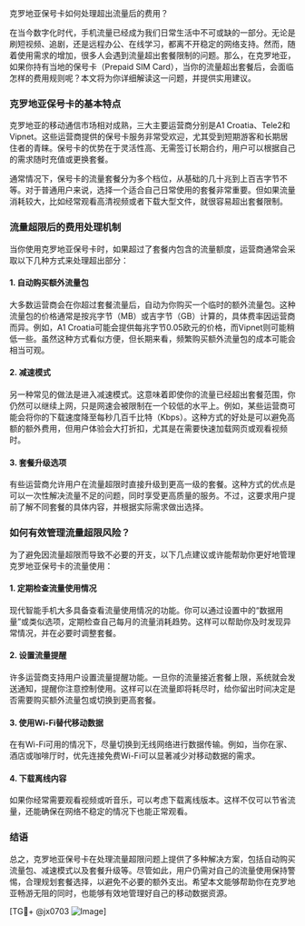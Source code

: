 克罗地亚保号卡如何处理超出流量后的费用？

在当今数字化时代，手机流量已经成为我们日常生活中不可或缺的一部分。无论是刷短视频、追剧，还是远程办公、在线学习，都离不开稳定的网络支持。然而，随着使用需求的增加，很多人会遇到流量超出套餐限制的问题。那么，在克罗地亚，如果你持有当地的保号卡（Prepaid SIM Card），当你的流量超出套餐后，会面临怎样的费用规则呢？本文将为你详细解读这一问题，并提供实用建议。

### 克罗地亚保号卡的基本特点

克罗地亚的移动通信市场相对成熟，三大主要运营商分别是A1 Croatia、Tele2和Vipnet。这些运营商提供的保号卡服务非常受欢迎，尤其受到短期游客和长期居住者的青睐。保号卡的优势在于灵活性高、无需签订长期合约，用户可以根据自己的需求随时充值或更换套餐。

通常情况下，保号卡的流量套餐分为多个档位，从基础的几十兆到上百吉字节不等。对于普通用户来说，选择一个适合自己日常使用的套餐非常重要。但如果流量消耗较大，比如经常观看高清视频或者下载大型文件，就很容易超出套餐限制。

### 流量超限后的费用处理机制

当你使用克罗地亚保号卡时，如果超过了套餐内包含的流量额度，运营商通常会采取以下几种方式来处理超出部分：

#### 1. 自动购买额外流量包
大多数运营商会在你超过套餐流量后，自动为你购买一个临时的额外流量包。这种流量包的价格通常是按兆字节（MB）或吉字节（GB）计算的，具体费率因运营商而异。例如，A1 Croatia可能会提供每兆字节0.05欧元的价格，而Vipnet则可能稍低一些。虽然这种方式看似方便，但长期来看，频繁购买额外流量包的成本可能会相当可观。

#### 2. 减速模式
另一种常见的做法是进入减速模式。这意味着即使你的流量已经超出套餐范围，你仍然可以继续上网，只是网速会被限制在一个较低的水平上。例如，某些运营商可能会将你的下载速度降至每秒几百千比特（Kbps）。这种方式的好处是可以避免高额的额外费用，但用户体验会大打折扣，尤其是在需要快速加载网页或观看视频时。

#### 3. 套餐升级选项
有些运营商允许用户在流量超限时直接升级到更高一级的套餐。这种方式的优点是可以一次性解决流量不足的问题，同时享受更高质量的服务。不过，这要求用户提前了解不同套餐的具体内容，并根据实际需求做出选择。

### 如何有效管理流量超限风险？

为了避免因流量超限而导致不必要的开支，以下几点建议或许能帮助你更好地管理克罗地亚保号卡的流量使用：

#### 1. 定期检查流量使用情况
现代智能手机大多具备查看流量使用情况的功能。你可以通过设置中的“数据用量”或类似选项，定期检查自己每月的流量消耗趋势。这样可以帮助你及时发现异常情况，并在必要时调整套餐。

#### 2. 设置流量提醒
许多运营商支持用户设置流量提醒功能。一旦你的流量接近套餐上限，系统就会发送通知，提醒你注意控制使用。这样可以在流量即将耗尽时，给你留出时间决定是否需要购买额外流量包或切换到更高套餐。

#### 3. 使用Wi-Fi替代移动数据
在有Wi-Fi可用的情况下，尽量切换到无线网络进行数据传输。例如，当你在家、酒店或咖啡厅时，优先连接免费Wi-Fi可以显著减少对移动数据的需求。

#### 4. 下载离线内容
如果你经常需要观看视频或听音乐，可以考虑下载离线版本。这样不仅可以节省流量，还能确保在网络不稳定的情况下也能正常观看。

### 结语

总之，克罗地亚保号卡在处理流量超限问题上提供了多种解决方案，包括自动购买流量包、减速模式以及套餐升级等。尽管如此，用户仍需对自己的流量使用保持警惕，合理规划套餐选择，以避免不必要的额外支出。希望本文能够帮助你在克罗地亚畅游无阻的同时，也能够有效地管理好自己的移动数据资源。

[TG💪+ @jx0703 ![Image](https://github.com/user-attachments/assets/dbca1d08-cadb-493c-b0ec-ad6f7a83f270)]